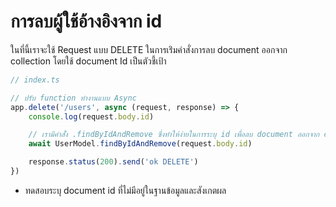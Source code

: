 # การลบผู้ใช้อ้างอิงจาก id

ในที่นี้เราจะใช้ Request แบบ DELETE ในการเร่ิมคำสั่งการลบ document ออกจาก collection โดยใช้ document Id เป็นตัวชี้เป้า

```ts
// index.ts

// ปรับ function ทำงานแบบ Async
app.delete('/users', async (request, response) => {
    console.log(request.body.id)

    // เรามีคำสั่่ง .findByIdAndRemove ซึ่งทำให้ง่ายในการระบุ id เพื่อลบ document ออกจาก collection
    await UserModel.findByIdAndRemove(request.body.id)

    response.status(200).send('ok DELETE')
})
```

- ทดสอบระบุ document id ที่ไม่มีอยู่ในฐานข้อมูลและสังเกตผล